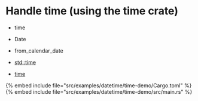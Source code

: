 # Handle time (using the time crate)

* time
* Date
* from_calendar_date

* [std::time](https://doc.rust-lang.org/std/time/index.html)
* [time](https://docs.rs/time/latest/time/)

{% embed include file="src/examples/datetime/time-demo/Cargo.toml" %}
{% embed include file="src/examples/datetime/time-demo/src/main.rs" %}


